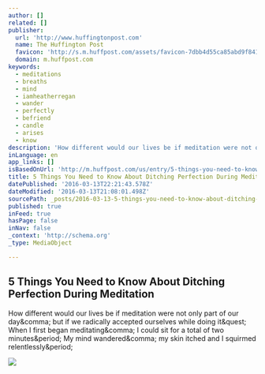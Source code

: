 ```yaml
---
author: []
related: []
publisher:
  url: 'http://www.huffingtonpost.com'
  name: The Huffington Post
  favicon: 'http://s.m.huffpost.com/assets/favicon-7dbb4d55ca85abd9f84197a1c3525e38.ico'
  domain: m.huffpost.com
keywords:
  - meditations
  - breaths
  - mind
  - iamheatherregan
  - wander
  - perfectly
  - befriend
  - candle
  - arises
  - know
description: 'How different would our lives be if meditation were not only part of our day, but if we radically accepted ourselves while doing it? When I first began meditating, I could sit for a total of two minutes. My mind wandered, my skin itched and I squirmed relentlessly.'
inLanguage: en
app_links: []
isBasedOnUrl: 'http://m.huffpost.com/us/entry/5-things-you-need-to-know-about-ditching-perfection-during-meditation_b_9398062.html'
title: 5 Things You Need to Know About Ditching Perfection During Meditation
datePublished: '2016-03-13T22:21:43.578Z'
dateModified: '2016-03-13T21:08:01.498Z'
sourcePath: _posts/2016-03-13-5-things-you-need-to-know-about-ditching-perfection-during-m.md
published: true
inFeed: true
hasPage: false
inNav: false
_context: 'http://schema.org'
_type: MediaObject

---
```

<article style=""><h1>5 Things You Need to Know About Ditching Perfection During Meditation</h1><p>How different would our lives be if meditation were not only part of our day&amp;comma; but if we radically accepted ourselves while doing it&amp;quest; When I first began meditating&amp;comma; I could sit for a total of two minutes&amp;period; My mind wandered&amp;comma; my skin itched and I squirmed relentlessly&amp;period;</p><img src="http://i.huffpost.com/gen/4024674/images/n-MEDITATION-628x314.jpg" /></article>